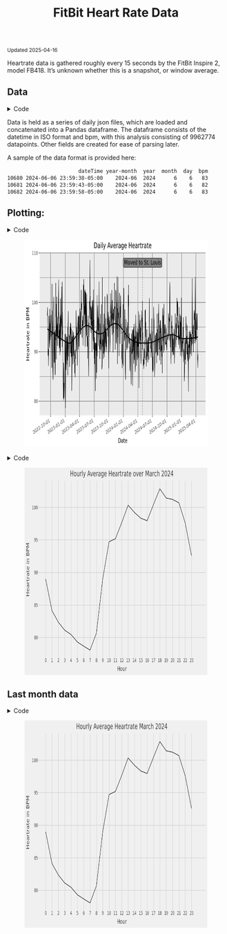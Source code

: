 <!DOCTYPE html>
<html xmlns="http://www.w3.org/1999/xhtml" lang="en" xml:lang="en"><head>

<meta charset="utf-8">
<meta name="generator" content="quarto-1.7.23">

<meta name="viewport" content="width=device-width, initial-scale=1.0, user-scalable=yes">


<title>FitBit Heart Rate Data</title>
<style>
code{white-space: pre-wrap;}
span.smallcaps{font-variant: small-caps;}
div.columns{display: flex; gap: min(4vw, 1.5em);}
div.column{flex: auto; overflow-x: auto;}
div.hanging-indent{margin-left: 1.5em; text-indent: -1.5em;}
ul.task-list{list-style: none;}
ul.task-list li input[type="checkbox"] {
  width: 0.8em;
  margin: 0 0.8em 0.2em -1em; /* quarto-specific, see https://github.com/quarto-dev/quarto-cli/issues/4556 */ 
  vertical-align: middle;
}
/* CSS for syntax highlighting */
html { -webkit-text-size-adjust: 100%; }
pre > code.sourceCode { white-space: pre; position: relative; }
pre > code.sourceCode > span { display: inline-block; line-height: 1.25; }
pre > code.sourceCode > span:empty { height: 1.2em; }
.sourceCode { overflow: visible; }
code.sourceCode > span { color: inherit; text-decoration: inherit; }
div.sourceCode { margin: 1em 0; }
pre.sourceCode { margin: 0; }
@media screen {
div.sourceCode { overflow: auto; }
}
@media print {
pre > code.sourceCode { white-space: pre-wrap; }
pre > code.sourceCode > span { text-indent: -5em; padding-left: 5em; }
}
pre.numberSource code
  { counter-reset: source-line 0; }
pre.numberSource code > span
  { position: relative; left: -4em; counter-increment: source-line; }
pre.numberSource code > span > a:first-child::before
  { content: counter(source-line);
    position: relative; left: -1em; text-align: right; vertical-align: baseline;
    border: none; display: inline-block;
    -webkit-touch-callout: none; -webkit-user-select: none;
    -khtml-user-select: none; -moz-user-select: none;
    -ms-user-select: none; user-select: none;
    padding: 0 4px; width: 4em;
  }
pre.numberSource { margin-left: 3em;  padding-left: 4px; }
div.sourceCode
  {   }
@media screen {
pre > code.sourceCode > span > a:first-child::before { text-decoration: underline; }
}
</style>


<script src="Heartrate_files/libs/clipboard/clipboard.min.js"></script>
<script src="Heartrate_files/libs/quarto-html/quarto.js" type="module"></script>
<script src="Heartrate_files/libs/quarto-html/tabsets/tabsets.js" type="module"></script>
<script src="Heartrate_files/libs/quarto-html/popper.min.js"></script>
<script src="Heartrate_files/libs/quarto-html/tippy.umd.min.js"></script>
<script src="Heartrate_files/libs/quarto-html/anchor.min.js"></script>
<link href="Heartrate_files/libs/quarto-html/tippy.css" rel="stylesheet">
<link href="Heartrate_files/libs/quarto-html/quarto-syntax-highlighting-226bd0f977fa82dfae4534cac220d79a.css" rel="stylesheet" id="quarto-text-highlighting-styles">
<script src="Heartrate_files/libs/bootstrap/bootstrap.min.js"></script>
<link href="Heartrate_files/libs/bootstrap/bootstrap-icons.css" rel="stylesheet">
<link href="Heartrate_files/libs/bootstrap/bootstrap-bbaecfb7e2808c617f0c9be701779203.min.css" rel="stylesheet" append-hash="true" id="quarto-bootstrap" data-mode="light">


</head>

<body class="fullcontent quarto-light">

<div id="quarto-content" class="page-columns page-rows-contents page-layout-article">

<main class="content" id="quarto-document-content">

<header id="title-block-header" class="quarto-title-block default">
<div class="quarto-title">
<h1 class="title">FitBit Heart Rate Data</h1>
</div>



<div class="quarto-title-meta">

    
  
    
  </div>
  


</header>


<p><sub> Updated 2025-04-16 </sub></p>
<p>Heartrate data is gathered roughly every 15 seconds by the FitBit Inspire 2, model FB418. It’s unknown whether this is a snapshot, or window average.</p>
<section id="data" class="level2">
<h2 class="anchored" data-anchor-id="data">Data</h2>
<div id="b14d6fe1" class="cell" data-execution_count="2">
<details class="code-fold">
<summary>Code</summary>
<div class="sourceCode cell-code" id="cb1"><pre class="sourceCode python code-with-copy"><code class="sourceCode python"><span id="cb1-1"><a href="#cb1-1" aria-hidden="true" tabindex="-1"></a><span class="co"># Don't use scientific notation</span></span>
<span id="cb1-2"><a href="#cb1-2" aria-hidden="true" tabindex="-1"></a>pd.options.display.float_format <span class="op">=</span> <span class="st">'</span><span class="sc">{:.0f}</span><span class="st">'</span>.<span class="bu">format</span></span>
<span id="cb1-3"><a href="#cb1-3" aria-hidden="true" tabindex="-1"></a></span>
<span id="cb1-4"><a href="#cb1-4" aria-hidden="true" tabindex="-1"></a><span class="cf">if</span> os.path.exists(<span class="st">"./data/heart_rate_combined.pkl"</span>):</span>
<span id="cb1-5"><a href="#cb1-5" aria-hidden="true" tabindex="-1"></a>    df <span class="op">=</span> pd.read_pickle(<span class="st">"./data/heart_rate_combined.pkl"</span>)</span>
<span id="cb1-6"><a href="#cb1-6" aria-hidden="true" tabindex="-1"></a><span class="cf">else</span>:</span>
<span id="cb1-7"><a href="#cb1-7" aria-hidden="true" tabindex="-1"></a>    file_list <span class="op">=</span> glob.glob(<span class="st">"./fitbit_data/heart_rate-*.json"</span>)</span>
<span id="cb1-8"><a href="#cb1-8" aria-hidden="true" tabindex="-1"></a>    data_frames <span class="op">=</span> [pd.read_json(<span class="bu">file</span>) <span class="cf">for</span> <span class="bu">file</span> <span class="kw">in</span> file_list]</span>
<span id="cb1-9"><a href="#cb1-9" aria-hidden="true" tabindex="-1"></a>    df <span class="op">=</span> pd.concat(data_frames)</span>
<span id="cb1-10"><a href="#cb1-10" aria-hidden="true" tabindex="-1"></a>    df[<span class="st">'dateTime'</span>] <span class="op">=</span> df[<span class="st">'dateTime'</span>].dt.tz_localize(<span class="st">"UTC"</span>)</span>
<span id="cb1-11"><a href="#cb1-11" aria-hidden="true" tabindex="-1"></a>    df[<span class="st">'dateTime'</span>] <span class="op">=</span> df[<span class="st">'dateTime'</span>].dt.tz_convert(<span class="st">"US/Central"</span>)</span>
<span id="cb1-12"><a href="#cb1-12" aria-hidden="true" tabindex="-1"></a>    df[<span class="st">'year-month'</span>] <span class="op">=</span> df[<span class="st">'dateTime'</span>].dt.strftime(<span class="st">"%Y-%m"</span>)</span>
<span id="cb1-13"><a href="#cb1-13" aria-hidden="true" tabindex="-1"></a>    df[<span class="st">'year'</span>] <span class="op">=</span> df[<span class="st">'dateTime'</span>].dt.year</span>
<span id="cb1-14"><a href="#cb1-14" aria-hidden="true" tabindex="-1"></a>    df[<span class="st">'month'</span>] <span class="op">=</span> df[<span class="st">'dateTime'</span>].dt.month</span>
<span id="cb1-15"><a href="#cb1-15" aria-hidden="true" tabindex="-1"></a>    df[<span class="st">'day'</span>] <span class="op">=</span> df[<span class="st">'dateTime'</span>].dt.day</span>
<span id="cb1-16"><a href="#cb1-16" aria-hidden="true" tabindex="-1"></a>    df[<span class="st">"bpm"</span>] <span class="op">=</span> [i[<span class="st">"bpm"</span>] <span class="cf">for</span> i <span class="kw">in</span> df[<span class="st">"value"</span>]]</span>
<span id="cb1-17"><a href="#cb1-17" aria-hidden="true" tabindex="-1"></a>    df <span class="op">=</span> df.drop(columns<span class="op">=</span>[<span class="st">"value"</span>])</span>
<span id="cb1-18"><a href="#cb1-18" aria-hidden="true" tabindex="-1"></a>    df.to_pickle(<span class="st">"./data/heart_rate_combined.pkl"</span>)</span></code><button title="Copy to Clipboard" class="code-copy-button"><i class="bi"></i></button></pre></div>
</details>
</div>
<p>Data is held as a series of daily json files, which are loaded and concatenated into a Pandas dataframe. The dataframe consists of the datetime in ISO format and bpm, with this analysis consisting of 9962774 datapoints. Other fields are created for ease of parsing later.</p>
<p>A sample of the data format is provided here:</p>
<div id="29468a53" class="cell" data-execution_count="3">
<div class="cell-output cell-output-stdout">
<pre><code>                       dateTime year-month  year  month  day  bpm
10680 2024-06-06 23:59:38-05:00    2024-06  2024      6    6   83
10681 2024-06-06 23:59:43-05:00    2024-06  2024      6    6   82
10682 2024-06-06 23:59:58-05:00    2024-06  2024      6    6   83</code></pre>
</div>
</div>
<!-- Possible dates to mark:   -->
<!-- 2022-12-02 - 2022-12-11 - Spain Vacation   -->
<!-- 2024-05-05 - 2024-05-13 - Italy Vacation   -->
<!-- 2024-06-01 - Ongoing - Move into new apart``ment   -->
<!-- 2024-12-07 - 2024-12-14 - Canada Vacation   -->
</section>
<section id="plotting" class="level2">
<h2 class="anchored" data-anchor-id="plotting">Plotting:</h2>
<div id="d11153f9" class="cell" data-execution_count="4">
<details class="code-fold">
<summary>Code</summary>
<div class="sourceCode cell-code" id="cb3"><pre class="sourceCode python code-with-copy"><code class="sourceCode python"><span id="cb3-1"><a href="#cb3-1" aria-hidden="true" tabindex="-1"></a><span class="im">from</span> plotnine <span class="im">import</span> <span class="op">*</span></span>
<span id="cb3-2"><a href="#cb3-2" aria-hidden="true" tabindex="-1"></a><span class="im">from</span> mizani.breaks <span class="im">import</span> date_breaks</span>
<span id="cb3-3"><a href="#cb3-3" aria-hidden="true" tabindex="-1"></a></span>
<span id="cb3-4"><a href="#cb3-4" aria-hidden="true" tabindex="-1"></a><span class="co"># Prep daily df</span></span>
<span id="cb3-5"><a href="#cb3-5" aria-hidden="true" tabindex="-1"></a>daily <span class="op">=</span> df.groupby([<span class="st">'year'</span>,<span class="st">'month'</span>,<span class="st">'day'</span>])[<span class="st">'bpm'</span>].mean().reset_index()</span>
<span id="cb3-6"><a href="#cb3-6" aria-hidden="true" tabindex="-1"></a>daily[<span class="st">'date'</span>] <span class="op">=</span> daily[<span class="st">'year'</span>].astype(<span class="bu">str</span>) <span class="op">+</span> <span class="st">"-"</span> <span class="op">+</span>  daily[<span class="st">'month'</span>].astype(<span class="bu">str</span>) <span class="op">+</span>  <span class="st">"-"</span> <span class="op">+</span> daily[<span class="st">'day'</span>].astype(<span class="bu">str</span>)</span>
<span id="cb3-7"><a href="#cb3-7" aria-hidden="true" tabindex="-1"></a>daily[<span class="st">'date'</span>] <span class="op">=</span> pd.to_datetime(daily[<span class="st">'date'</span>])</span>
<span id="cb3-8"><a href="#cb3-8" aria-hidden="true" tabindex="-1"></a>daily <span class="op">=</span> daily[[<span class="st">'date'</span>,<span class="st">'bpm'</span>]]</span>
<span id="cb3-9"><a href="#cb3-9" aria-hidden="true" tabindex="-1"></a></span>
<span id="cb3-10"><a href="#cb3-10" aria-hidden="true" tabindex="-1"></a><span class="co"># Plot</span></span>
<span id="cb3-11"><a href="#cb3-11" aria-hidden="true" tabindex="-1"></a>(</span>
<span id="cb3-12"><a href="#cb3-12" aria-hidden="true" tabindex="-1"></a>    ggplot(daily, aes(x<span class="op">=</span><span class="st">"date"</span>, y<span class="op">=</span><span class="st">"bpm"</span>, group <span class="op">=</span> <span class="dv">1</span>))</span>
<span id="cb3-13"><a href="#cb3-13" aria-hidden="true" tabindex="-1"></a>    <span class="op">+</span> geom_line()</span>
<span id="cb3-14"><a href="#cb3-14" aria-hidden="true" tabindex="-1"></a>    <span class="op">+</span> scale_x_date(breaks<span class="op">=</span>date_breaks(width<span class="op">=</span><span class="st">"3 months"</span>),date_minor_breaks<span class="op">=</span><span class="st">"3 months"</span>)</span>
<span id="cb3-15"><a href="#cb3-15" aria-hidden="true" tabindex="-1"></a>    <span class="op">+</span> geom_smooth(span<span class="op">=</span><span class="fl">.2</span>)</span>
<span id="cb3-16"><a href="#cb3-16" aria-hidden="true" tabindex="-1"></a>    <span class="op">+</span> labs(x <span class="op">=</span> <span class="st">"Date"</span>, </span>
<span id="cb3-17"><a href="#cb3-17" aria-hidden="true" tabindex="-1"></a>      y <span class="op">=</span> <span class="st">"Heartrate in BPM"</span>, </span>
<span id="cb3-18"><a href="#cb3-18" aria-hidden="true" tabindex="-1"></a>      title <span class="op">=</span> <span class="st">"Daily Average Heartrate"</span>)</span>
<span id="cb3-19"><a href="#cb3-19" aria-hidden="true" tabindex="-1"></a>        <span class="op">+</span> theme(</span>
<span id="cb3-20"><a href="#cb3-20" aria-hidden="true" tabindex="-1"></a>            axis_text_x<span class="op">=</span>element_text(rotation<span class="op">=</span><span class="dv">25</span>, hjust<span class="op">=</span><span class="dv">1</span>),</span>
<span id="cb3-21"><a href="#cb3-21" aria-hidden="true" tabindex="-1"></a>            panel_grid<span class="op">=</span>element_line(color<span class="op">=</span><span class="st">"grey"</span>)</span>
<span id="cb3-22"><a href="#cb3-22" aria-hidden="true" tabindex="-1"></a>         )    </span>
<span id="cb3-23"><a href="#cb3-23" aria-hidden="true" tabindex="-1"></a>        <span class="op">+</span> geom_vline(xintercept<span class="op">=</span>[dt.date(<span class="dv">2024</span>,<span class="dv">5</span>,<span class="dv">1</span>)], linetype<span class="op">=</span><span class="st">"dashed"</span>, color<span class="op">=</span><span class="st">"grey"</span>)</span>
<span id="cb3-24"><a href="#cb3-24" aria-hidden="true" tabindex="-1"></a>        <span class="op">+</span> annotate(geom<span class="op">=</span><span class="st">"label"</span>,fill<span class="op">=</span><span class="st">"grey"</span>,color<span class="op">=</span><span class="st">"black"</span>,label<span class="op">=</span><span class="st">"Moved to St. Louis"</span>, x<span class="op">=</span>dt.date(<span class="dv">2024</span>,<span class="dv">5</span>,<span class="dv">1</span>), y<span class="op">=</span><span class="dv">108</span>)</span>
<span id="cb3-25"><a href="#cb3-25" aria-hidden="true" tabindex="-1"></a>)</span></code><button title="Copy to Clipboard" class="code-copy-button"><i class="bi"></i></button></pre></div>
</details>
<div class="cell-output cell-output-display">
<div>
<figure class="figure">
<p><img src="Heartrate_files/figure-html/cell-5-output-1.png" width="672" height="480" class="figure-img"></p>
</figure>
</div>
</div>
</div>
<div id="b85cf4fc" class="cell" data-execution_count="5">
<details class="code-fold">
<summary>Code</summary>
<div class="sourceCode cell-code" id="cb4"><pre class="sourceCode python code-with-copy"><code class="sourceCode python"><span id="cb4-1"><a href="#cb4-1" aria-hidden="true" tabindex="-1"></a><span class="im">import</span> pandas <span class="im">as</span> pd</span>
<span id="cb4-2"><a href="#cb4-2" aria-hidden="true" tabindex="-1"></a></span>
<span id="cb4-3"><a href="#cb4-3" aria-hidden="true" tabindex="-1"></a>df[<span class="st">'hour'</span>] <span class="op">=</span> df[<span class="st">'dateTime'</span>].dt.hour</span>
<span id="cb4-4"><a href="#cb4-4" aria-hidden="true" tabindex="-1"></a></span>
<span id="cb4-5"><a href="#cb4-5" aria-hidden="true" tabindex="-1"></a>hourly <span class="op">=</span> df.loc[df[<span class="st">'year'</span>] <span class="op">==</span> <span class="dv">2024</span>].groupby([<span class="st">'hour'</span>], as_index<span class="op">=</span> <span class="va">False</span>)[<span class="st">'bpm'</span>].mean()</span>
<span id="cb4-6"><a href="#cb4-6" aria-hidden="true" tabindex="-1"></a></span>
<span id="cb4-7"><a href="#cb4-7" aria-hidden="true" tabindex="-1"></a>(</span>
<span id="cb4-8"><a href="#cb4-8" aria-hidden="true" tabindex="-1"></a>    ggplot(hourly[[<span class="st">'hour'</span>,<span class="st">'bpm'</span>]], aes(x<span class="op">=</span><span class="st">"hour"</span>, y<span class="op">=</span><span class="st">"bpm"</span>, group <span class="op">=</span> <span class="dv">1</span>))</span>
<span id="cb4-9"><a href="#cb4-9" aria-hidden="true" tabindex="-1"></a>    <span class="op">+</span> geom_line()</span>
<span id="cb4-10"><a href="#cb4-10" aria-hidden="true" tabindex="-1"></a>        <span class="op">+</span> scale_x_continuous(limits<span class="op">=</span>(<span class="dv">0</span>,<span class="dv">24</span>),breaks<span class="op">=</span><span class="bu">range</span>(<span class="dv">0</span>, <span class="dv">24</span>, <span class="dv">1</span>))</span>
<span id="cb4-11"><a href="#cb4-11" aria-hidden="true" tabindex="-1"></a>    <span class="op">+</span> labs(x <span class="op">=</span> <span class="st">"Hour"</span>, </span>
<span id="cb4-12"><a href="#cb4-12" aria-hidden="true" tabindex="-1"></a>      y <span class="op">=</span> <span class="st">"Heartrate in BPM"</span>, </span>
<span id="cb4-13"><a href="#cb4-13" aria-hidden="true" tabindex="-1"></a>      title <span class="op">=</span> <span class="st">"Hourly Average Heartrate over 2024"</span>)</span>
<span id="cb4-14"><a href="#cb4-14" aria-hidden="true" tabindex="-1"></a>        <span class="op">+</span> theme_538()</span>
<span id="cb4-15"><a href="#cb4-15" aria-hidden="true" tabindex="-1"></a>)</span></code><button title="Copy to Clipboard" class="code-copy-button"><i class="bi"></i></button></pre></div>
</details>
<div class="cell-output cell-output-display">
<div>
<figure class="figure">
<p><img src="Heartrate_files/figure-html/cell-6-output-1.png" width="672" height="480" class="figure-img"></p>
</figure>
</div>
</div>
</div>
</section>
<section id="last-month-data" class="level2">
<h2 class="anchored" data-anchor-id="last-month-data">Last month data</h2>
<div id="fba879b2" class="cell" data-execution_count="6">
<details class="code-fold">
<summary>Code</summary>
<div class="sourceCode cell-code" id="cb5"><pre class="sourceCode python code-with-copy"><code class="sourceCode python"><span id="cb5-1"><a href="#cb5-1" aria-hidden="true" tabindex="-1"></a>last_month <span class="op">=</span> df.loc[df[<span class="st">'year-month'</span>] <span class="op">==</span> <span class="st">"2024-03"</span>].groupby([<span class="st">'hour'</span>], as_index<span class="op">=</span> <span class="va">False</span>)[<span class="st">'bpm'</span>].mean()</span>
<span id="cb5-2"><a href="#cb5-2" aria-hidden="true" tabindex="-1"></a></span>
<span id="cb5-3"><a href="#cb5-3" aria-hidden="true" tabindex="-1"></a>(</span>
<span id="cb5-4"><a href="#cb5-4" aria-hidden="true" tabindex="-1"></a>    ggplot(last_month[[<span class="st">'hour'</span>,<span class="st">'bpm'</span>]], aes(x<span class="op">=</span><span class="st">"hour"</span>, y<span class="op">=</span><span class="st">"bpm"</span>, group <span class="op">=</span> <span class="dv">1</span>))</span>
<span id="cb5-5"><a href="#cb5-5" aria-hidden="true" tabindex="-1"></a>    <span class="op">+</span> geom_line()</span>
<span id="cb5-6"><a href="#cb5-6" aria-hidden="true" tabindex="-1"></a>        <span class="op">+</span> scale_x_continuous(limits<span class="op">=</span>(<span class="dv">0</span>,<span class="dv">24</span>),breaks<span class="op">=</span><span class="bu">range</span>(<span class="dv">0</span>, <span class="dv">24</span>, <span class="dv">1</span>))</span>
<span id="cb5-7"><a href="#cb5-7" aria-hidden="true" tabindex="-1"></a>    <span class="op">+</span> labs(x <span class="op">=</span> <span class="st">"Hour"</span>, </span>
<span id="cb5-8"><a href="#cb5-8" aria-hidden="true" tabindex="-1"></a>      y <span class="op">=</span> <span class="st">"Heartrate in BPM"</span>, </span>
<span id="cb5-9"><a href="#cb5-9" aria-hidden="true" tabindex="-1"></a>      title <span class="op">=</span> <span class="st">"Hourly Average Heartrate March 2024"</span>)</span>
<span id="cb5-10"><a href="#cb5-10" aria-hidden="true" tabindex="-1"></a>        <span class="op">+</span> theme_538()</span>
<span id="cb5-11"><a href="#cb5-11" aria-hidden="true" tabindex="-1"></a>)</span>
<span id="cb5-12"><a href="#cb5-12" aria-hidden="true" tabindex="-1"></a></span>
<span id="cb5-13"><a href="#cb5-13" aria-hidden="true" tabindex="-1"></a></span>
<span id="cb5-14"><a href="#cb5-14" aria-hidden="true" tabindex="-1"></a><span class="co"># (</span></span>
<span id="cb5-15"><a href="#cb5-15" aria-hidden="true" tabindex="-1"></a><span class="co">#     ggplot(hourly[['hour','bpm']], aes(x="hour", y="bpm", group = 1))</span></span>
<span id="cb5-16"><a href="#cb5-16" aria-hidden="true" tabindex="-1"></a><span class="co">#     + geom_line()</span></span>
<span id="cb5-17"><a href="#cb5-17" aria-hidden="true" tabindex="-1"></a><span class="co">#       + scale_x_continuous(limits=(0,24),breaks=range(0, 24, 1))</span></span>
<span id="cb5-18"><a href="#cb5-18" aria-hidden="true" tabindex="-1"></a><span class="co">#     + labs(x = "Hour", </span></span>
<span id="cb5-19"><a href="#cb5-19" aria-hidden="true" tabindex="-1"></a><span class="co">#       y = "Heartrate in BPM", </span></span>
<span id="cb5-20"><a href="#cb5-20" aria-hidden="true" tabindex="-1"></a><span class="co">#       title = "Hourly Average Heartrate over 2024")</span></span>
<span id="cb5-21"><a href="#cb5-21" aria-hidden="true" tabindex="-1"></a><span class="co">#       + theme_538()</span></span>
<span id="cb5-22"><a href="#cb5-22" aria-hidden="true" tabindex="-1"></a><span class="co"># )</span></span></code><button title="Copy to Clipboard" class="code-copy-button"><i class="bi"></i></button></pre></div>
</details>
<div class="cell-output cell-output-display">
<div>
<figure class="figure">
<p><img src="Heartrate_files/figure-html/cell-7-output-1.png" width="672" height="480" class="figure-img"></p>
</figure>
</div>
</div>
</div>
</section>

</main>
<!-- /main column -->
<script id="quarto-html-after-body" type="application/javascript">
  window.document.addEventListener("DOMContentLoaded", function (event) {
    const icon = "";
    const anchorJS = new window.AnchorJS();
    anchorJS.options = {
      placement: 'right',
      icon: icon
    };
    anchorJS.add('.anchored');
    const isCodeAnnotation = (el) => {
      for (const clz of el.classList) {
        if (clz.startsWith('code-annotation-')) {                     
          return true;
        }
      }
      return false;
    }
    const onCopySuccess = function(e) {
      // button target
      const button = e.trigger;
      // don't keep focus
      button.blur();
      // flash "checked"
      button.classList.add('code-copy-button-checked');
      var currentTitle = button.getAttribute("title");
      button.setAttribute("title", "Copied!");
      let tooltip;
      if (window.bootstrap) {
        button.setAttribute("data-bs-toggle", "tooltip");
        button.setAttribute("data-bs-placement", "left");
        button.setAttribute("data-bs-title", "Copied!");
        tooltip = new bootstrap.Tooltip(button, 
          { trigger: "manual", 
            customClass: "code-copy-button-tooltip",
            offset: [0, -8]});
        tooltip.show();    
      }
      setTimeout(function() {
        if (tooltip) {
          tooltip.hide();
          button.removeAttribute("data-bs-title");
          button.removeAttribute("data-bs-toggle");
          button.removeAttribute("data-bs-placement");
        }
        button.setAttribute("title", currentTitle);
        button.classList.remove('code-copy-button-checked');
      }, 1000);
      // clear code selection
      e.clearSelection();
    }
    const getTextToCopy = function(trigger) {
        const codeEl = trigger.previousElementSibling.cloneNode(true);
        for (const childEl of codeEl.children) {
          if (isCodeAnnotation(childEl)) {
            childEl.remove();
          }
        }
        return codeEl.innerText;
    }
    const clipboard = new window.ClipboardJS('.code-copy-button:not([data-in-quarto-modal])', {
      text: getTextToCopy
    });
    clipboard.on('success', onCopySuccess);
    if (window.document.getElementById('quarto-embedded-source-code-modal')) {
      const clipboardModal = new window.ClipboardJS('.code-copy-button[data-in-quarto-modal]', {
        text: getTextToCopy,
        container: window.document.getElementById('quarto-embedded-source-code-modal')
      });
      clipboardModal.on('success', onCopySuccess);
    }
      var localhostRegex = new RegExp(/^(?:http|https):\/\/localhost\:?[0-9]*\//);
      var mailtoRegex = new RegExp(/^mailto:/);
        var filterRegex = new RegExp('/' + window.location.host + '/');
      var isInternal = (href) => {
          return filterRegex.test(href) || localhostRegex.test(href) || mailtoRegex.test(href);
      }
      // Inspect non-navigation links and adorn them if external
     var links = window.document.querySelectorAll('a[href]:not(.nav-link):not(.navbar-brand):not(.toc-action):not(.sidebar-link):not(.sidebar-item-toggle):not(.pagination-link):not(.no-external):not([aria-hidden]):not(.dropdown-item):not(.quarto-navigation-tool):not(.about-link)');
      for (var i=0; i<links.length; i++) {
        const link = links[i];
        if (!isInternal(link.href)) {
          // undo the damage that might have been done by quarto-nav.js in the case of
          // links that we want to consider external
          if (link.dataset.originalHref !== undefined) {
            link.href = link.dataset.originalHref;
          }
        }
      }
    function tippyHover(el, contentFn, onTriggerFn, onUntriggerFn) {
      const config = {
        allowHTML: true,
        maxWidth: 500,
        delay: 100,
        arrow: false,
        appendTo: function(el) {
            return el.parentElement;
        },
        interactive: true,
        interactiveBorder: 10,
        theme: 'quarto',
        placement: 'bottom-start',
      };
      if (contentFn) {
        config.content = contentFn;
      }
      if (onTriggerFn) {
        config.onTrigger = onTriggerFn;
      }
      if (onUntriggerFn) {
        config.onUntrigger = onUntriggerFn;
      }
      window.tippy(el, config); 
    }
    const noterefs = window.document.querySelectorAll('a[role="doc-noteref"]');
    for (var i=0; i<noterefs.length; i++) {
      const ref = noterefs[i];
      tippyHover(ref, function() {
        // use id or data attribute instead here
        let href = ref.getAttribute('data-footnote-href') || ref.getAttribute('href');
        try { href = new URL(href).hash; } catch {}
        const id = href.replace(/^#\/?/, "");
        const note = window.document.getElementById(id);
        if (note) {
          return note.innerHTML;
        } else {
          return "";
        }
      });
    }
    const xrefs = window.document.querySelectorAll('a.quarto-xref');
    const processXRef = (id, note) => {
      // Strip column container classes
      const stripColumnClz = (el) => {
        el.classList.remove("page-full", "page-columns");
        if (el.children) {
          for (const child of el.children) {
            stripColumnClz(child);
          }
        }
      }
      stripColumnClz(note)
      if (id === null || id.startsWith('sec-')) {
        // Special case sections, only their first couple elements
        const container = document.createElement("div");
        if (note.children && note.children.length > 2) {
          container.appendChild(note.children[0].cloneNode(true));
          for (let i = 1; i < note.children.length; i++) {
            const child = note.children[i];
            if (child.tagName === "P" && child.innerText === "") {
              continue;
            } else {
              container.appendChild(child.cloneNode(true));
              break;
            }
          }
          if (window.Quarto?.typesetMath) {
            window.Quarto.typesetMath(container);
          }
          return container.innerHTML
        } else {
          if (window.Quarto?.typesetMath) {
            window.Quarto.typesetMath(note);
          }
          return note.innerHTML;
        }
      } else {
        // Remove any anchor links if they are present
        const anchorLink = note.querySelector('a.anchorjs-link');
        if (anchorLink) {
          anchorLink.remove();
        }
        if (window.Quarto?.typesetMath) {
          window.Quarto.typesetMath(note);
        }
        if (note.classList.contains("callout")) {
          return note.outerHTML;
        } else {
          return note.innerHTML;
        }
      }
    }
    for (var i=0; i<xrefs.length; i++) {
      const xref = xrefs[i];
      tippyHover(xref, undefined, function(instance) {
        instance.disable();
        let url = xref.getAttribute('href');
        let hash = undefined; 
        if (url.startsWith('#')) {
          hash = url;
        } else {
          try { hash = new URL(url).hash; } catch {}
        }
        if (hash) {
          const id = hash.replace(/^#\/?/, "");
          const note = window.document.getElementById(id);
          if (note !== null) {
            try {
              const html = processXRef(id, note.cloneNode(true));
              instance.setContent(html);
            } finally {
              instance.enable();
              instance.show();
            }
          } else {
            // See if we can fetch this
            fetch(url.split('#')[0])
            .then(res => res.text())
            .then(html => {
              const parser = new DOMParser();
              const htmlDoc = parser.parseFromString(html, "text/html");
              const note = htmlDoc.getElementById(id);
              if (note !== null) {
                const html = processXRef(id, note);
                instance.setContent(html);
              } 
            }).finally(() => {
              instance.enable();
              instance.show();
            });
          }
        } else {
          // See if we can fetch a full url (with no hash to target)
          // This is a special case and we should probably do some content thinning / targeting
          fetch(url)
          .then(res => res.text())
          .then(html => {
            const parser = new DOMParser();
            const htmlDoc = parser.parseFromString(html, "text/html");
            const note = htmlDoc.querySelector('main.content');
            if (note !== null) {
              // This should only happen for chapter cross references
              // (since there is no id in the URL)
              // remove the first header
              if (note.children.length > 0 && note.children[0].tagName === "HEADER") {
                note.children[0].remove();
              }
              const html = processXRef(null, note);
              instance.setContent(html);
            } 
          }).finally(() => {
            instance.enable();
            instance.show();
          });
        }
      }, function(instance) {
      });
    }
        let selectedAnnoteEl;
        const selectorForAnnotation = ( cell, annotation) => {
          let cellAttr = 'data-code-cell="' + cell + '"';
          let lineAttr = 'data-code-annotation="' +  annotation + '"';
          const selector = 'span[' + cellAttr + '][' + lineAttr + ']';
          return selector;
        }
        const selectCodeLines = (annoteEl) => {
          const doc = window.document;
          const targetCell = annoteEl.getAttribute("data-target-cell");
          const targetAnnotation = annoteEl.getAttribute("data-target-annotation");
          const annoteSpan = window.document.querySelector(selectorForAnnotation(targetCell, targetAnnotation));
          const lines = annoteSpan.getAttribute("data-code-lines").split(",");
          const lineIds = lines.map((line) => {
            return targetCell + "-" + line;
          })
          let top = null;
          let height = null;
          let parent = null;
          if (lineIds.length > 0) {
              //compute the position of the single el (top and bottom and make a div)
              const el = window.document.getElementById(lineIds[0]);
              top = el.offsetTop;
              height = el.offsetHeight;
              parent = el.parentElement.parentElement;
            if (lineIds.length > 1) {
              const lastEl = window.document.getElementById(lineIds[lineIds.length - 1]);
              const bottom = lastEl.offsetTop + lastEl.offsetHeight;
              height = bottom - top;
            }
            if (top !== null && height !== null && parent !== null) {
              // cook up a div (if necessary) and position it 
              let div = window.document.getElementById("code-annotation-line-highlight");
              if (div === null) {
                div = window.document.createElement("div");
                div.setAttribute("id", "code-annotation-line-highlight");
                div.style.position = 'absolute';
                parent.appendChild(div);
              }
              div.style.top = top - 2 + "px";
              div.style.height = height + 4 + "px";
              div.style.left = 0;
              let gutterDiv = window.document.getElementById("code-annotation-line-highlight-gutter");
              if (gutterDiv === null) {
                gutterDiv = window.document.createElement("div");
                gutterDiv.setAttribute("id", "code-annotation-line-highlight-gutter");
                gutterDiv.style.position = 'absolute';
                const codeCell = window.document.getElementById(targetCell);
                const gutter = codeCell.querySelector('.code-annotation-gutter');
                gutter.appendChild(gutterDiv);
              }
              gutterDiv.style.top = top - 2 + "px";
              gutterDiv.style.height = height + 4 + "px";
            }
            selectedAnnoteEl = annoteEl;
          }
        };
        const unselectCodeLines = () => {
          const elementsIds = ["code-annotation-line-highlight", "code-annotation-line-highlight-gutter"];
          elementsIds.forEach((elId) => {
            const div = window.document.getElementById(elId);
            if (div) {
              div.remove();
            }
          });
          selectedAnnoteEl = undefined;
        };
          // Handle positioning of the toggle
      window.addEventListener(
        "resize",
        throttle(() => {
          elRect = undefined;
          if (selectedAnnoteEl) {
            selectCodeLines(selectedAnnoteEl);
          }
        }, 10)
      );
      function throttle(fn, ms) {
      let throttle = false;
      let timer;
        return (...args) => {
          if(!throttle) { // first call gets through
              fn.apply(this, args);
              throttle = true;
          } else { // all the others get throttled
              if(timer) clearTimeout(timer); // cancel #2
              timer = setTimeout(() => {
                fn.apply(this, args);
                timer = throttle = false;
              }, ms);
          }
        };
      }
        // Attach click handler to the DT
        const annoteDls = window.document.querySelectorAll('dt[data-target-cell]');
        for (const annoteDlNode of annoteDls) {
          annoteDlNode.addEventListener('click', (event) => {
            const clickedEl = event.target;
            if (clickedEl !== selectedAnnoteEl) {
              unselectCodeLines();
              const activeEl = window.document.querySelector('dt[data-target-cell].code-annotation-active');
              if (activeEl) {
                activeEl.classList.remove('code-annotation-active');
              }
              selectCodeLines(clickedEl);
              clickedEl.classList.add('code-annotation-active');
            } else {
              // Unselect the line
              unselectCodeLines();
              clickedEl.classList.remove('code-annotation-active');
            }
          });
        }
    const findCites = (el) => {
      const parentEl = el.parentElement;
      if (parentEl) {
        const cites = parentEl.dataset.cites;
        if (cites) {
          return {
            el,
            cites: cites.split(' ')
          };
        } else {
          return findCites(el.parentElement)
        }
      } else {
        return undefined;
      }
    };
    var bibliorefs = window.document.querySelectorAll('a[role="doc-biblioref"]');
    for (var i=0; i<bibliorefs.length; i++) {
      const ref = bibliorefs[i];
      const citeInfo = findCites(ref);
      if (citeInfo) {
        tippyHover(citeInfo.el, function() {
          var popup = window.document.createElement('div');
          citeInfo.cites.forEach(function(cite) {
            var citeDiv = window.document.createElement('div');
            citeDiv.classList.add('hanging-indent');
            citeDiv.classList.add('csl-entry');
            var biblioDiv = window.document.getElementById('ref-' + cite);
            if (biblioDiv) {
              citeDiv.innerHTML = biblioDiv.innerHTML;
            }
            popup.appendChild(citeDiv);
          });
          return popup.innerHTML;
        });
      }
    }
  });
  </script>
</div> <!-- /content -->




</body></html>